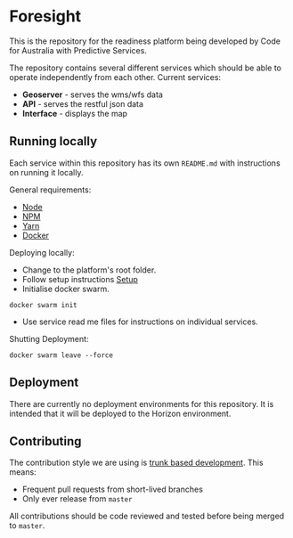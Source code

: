 # Foresight

This is the repository for the readiness platform being developed by Code for Australia with Predictive Services.

The repository contains several different services which should be able to operate independently from each other. Current services:

- **Geoserver** - serves the wms/wfs data
- **API** - serves the restful json data
- **Interface** - displays the map


## Running locally

Each service within this repository has its own `README.md` with instructions on running it locally.

General requirements:

- [Node](https://nodejs.org/en/)
- [NPM](https://www.npmjs.com/)
- [Yarn](https://yarnpkg.com/en/)
- [Docker](https://www.docker.com/)

Deploying locally:

- Change to the platform's root folder.
- Follow setup instructions [Setup](setup/README.md)
- Initialise docker swarm.

`docker swarm init`

- Use service read me files for instructions on individual services.


Shutting Deployment:

`docker swarm leave --force`


## Deployment

There are currently no deployment environments for this repository. It is intended that it will be deployed to the Horizon environment.

## Contributing

The contribution style we are using is [trunk based development](https://trunkbaseddevelopment.com/). This means:

- Frequent pull requests from short-lived branches
- Only ever release from `master`

All contributions should be code reviewed and tested before being merged to `master`.
